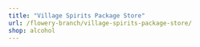 ```yaml
---
title: "Village Spirits Package Store"
url: /flowery-branch/village-spirits-package-store/
shop: alcohol
---
```

